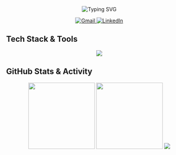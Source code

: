 <div align="center">



<img src="https://readme-typing-svg.herokuapp.com?font=Fira+Code&size=22&duration=3000&pause=1000&color=2196F3&center=true&vCenter=true&width=600&lines=Hey,+I'm+Shreyas+Gurav;Full-Stack+Developer;Applied+AI;Product+Developer;UI/UX" alt="Typing SVG"/>

<p align="center">
  <a href="mailto:shrreyasgurav@gmail.com">
    <img src="https://img.shields.io/badge/-Gmail-EA4335?style=for-the-badge&logo=gmail&logoColor=white&labelColor=EA4335" alt="Gmail"/>
  </a>
  <a href="https://www.linkedin.com/in/shreyasdgurav/">
    <img src="https://img.shields.io/badge/-LinkedIn-0A66C2?style=for-the-badge&logo=linkedin&logoColor=white&labelColor=0A66C2" alt="LinkedIn"/>
  </a>
</p>



</div>





## Tech Stack & Tools  

<div align="center">
  <p>
    <img src="https://skillicons.dev/icons?i=react,nextjs,ts,js,html,css,tailwind,nodejs,express,python,firebase,git,github,vscode,postman,vercel,figma,notion&perline=9" />
  </p>
</div>





## GitHub Stats & Activity

<div align="center">


<!-- Top Languages Card -->
<img src="https://github-readme-stats.vercel.app/api/top-langs/?username=shreyasgurav&layout=compact&theme=radical&hide_border=true" height="180em" />

<!-- Streak Stats -->
<img src="https://streak-stats.demolab.com?user=shreyasgurav&theme=radical&hide_border=true" height="180em" />

<!-- Contribution Graph -->
<img src="https://github-readme-activity-graph.vercel.app/graph?username=shreyasgurav&bg_color=1a1b27&color=ffffff&line=ff4b81&point=f9d423&hide_border=true" />

</div>








